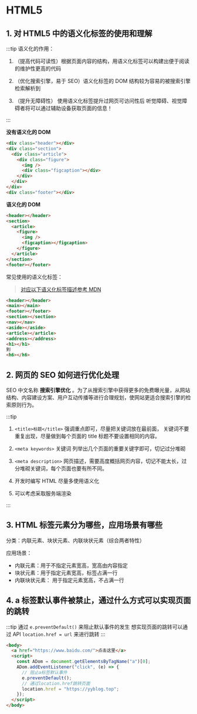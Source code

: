 # HTML5

## 1. 对 HTML5 中的语义化标签的使用和理解

:::tip
语义化的作用：

1. （提高代码可读性）根据页面内容的结构，用语义化标签可以构建出便于阅读的维护性更高的代码

2. （优化搜索引擎，易于 SEO）语义化标签的 DOM 结构较为容易的被搜索引擎检索解析到

3. （提升无障碍性） 使用语义化标签提升过网页可访问性后 听觉障碍、视觉障碍者将可以通过辅助设备获取页面的信息！

:::

**没有语义化的 DOM**

```html
<div class="header"></div>
<div class="section">
  <div class="article">
    <div class="figure">
      <img />
      <div class="figcaption"></div>
    </div>
  </div>
</div>
<div class="footer"></div>
```

**语义化的 DOM**

```html
<header></header>
<section>
  <article>
    <figure>
      <img />
      <figcaption></figcaption>
    </figure>
  </article>
</section>
<footer></footer>
```

常见使用的语义化标签：

> [对应以下语义化标签描述参考 MDN](https://developer.mozilla.org/zh-CN/docs/Web/HTML/Element#%E5%86%85%E5%AE%B9%E5%88%86%E5%8C%BA)

```html
<header></header>
<main></main>
<footer></footer>
<section></section>
<nav></nav>
<aside></aside>
<article></article>
<address></address>
<h1></h1>
到
<h6></h6>
```

## 2. 网页的 SEO 如何进行优化处理

SEO 中文名称 **搜索引擎优化** 。为了从搜索引擎中获得更多的免费曝光量，从网站结构、内容建设方案、用户互动传播等进行合理规划，使网站更适合搜索引擎的检索原则行为。

:::tip

1. `<title>标题</title>` 强调重点即可，尽量把关键词放在最前面， 关键词不要重复出现，尽量做到每个页面的 title 标题不要设置相同的内容。

2. `<meta keywords>` 关键词 列举出几个页面的重要关键字即可，切记过分堆砌

3. `<meta description>` 网页描述，需要高度概括网页内容，切记不能太长，过分堆砌关键词，每个页面也要有所不同。

4. 开发时编写 HTML 尽量多使用语义化

5. 可以考虑采取服务端渲染

:::

## 3. HTML 标签元素分为哪些，应用场景有哪些

分类：内联元素、块状元素、内联块状元素（综合两者特性）

应用场景：

- 内联元素：用于不指定元素宽高，宽高由内容指定
- 块状元素：用于指定元素宽高，标签占满一行
- 内联块状元素： 用于指定元素宽高，不占满一行

## 4. a 标签默认事件被禁止，通过什么方式可以实现页面的跳转

:::tip
通过 `e.preventDefault()` 来阻止默认事件的发生
想实现页面的跳转可以通过 API `location.href = url` 来进行跳转
:::

```html
<body>
  <a href="https://www.baidu.com/">点击这里</a>
  <script>
    const ADom = document.getElementsByTagName("a")[0];
    ADom.addEventListener("click", (e) => {
      // 阻止a标签默认事件
      e.preventDefault();
      // 通过location.href跳转页面
      location.href = "https://yyblog.top";
    });
  </script>
</body>
```
